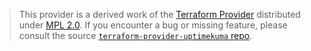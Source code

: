 > This provider is a derived work of the [Terraform Provider](https://github.com/kill3r-queen/terraform-provider-uptimekuma)
> distributed under [MPL 2.0](https://www.mozilla.org/en-US/MPL/2.0/). If you encounter a bug or missing feature,
> please consult the source [`terraform-provider-uptimekuma` repo](https://github.com/kill3r-queen/terraform-provider-uptimekuma/issues).
